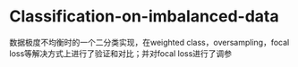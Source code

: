 # Classification-on-imbalanced-data
数据极度不均衡时的一个二分类实现，在weighted class，oversampling，focal loss等解决方式上进行了验证和对比；并对focal loss进行了调参
